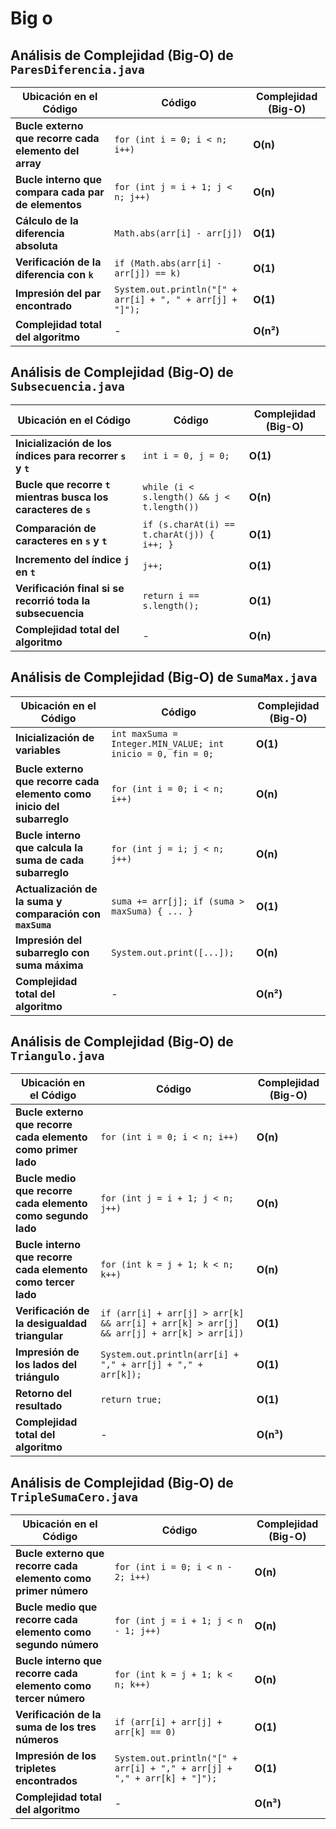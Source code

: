 # Big o

## **Análisis de Complejidad (Big-O) de `ParesDiferencia.java`**

| **Ubicación en el Código** | **Código** | **Complejidad (Big-O)** |
|----------------------------|------------|-------------------------|
| **Bucle externo que recorre cada elemento del array** | `for (int i = 0; i < n; i++)` | **O(n)** |
| **Bucle interno que compara cada par de elementos** | `for (int j = i + 1; j < n; j++)` | **O(n)** |
| **Cálculo de la diferencia absoluta** | `Math.abs(arr[i] - arr[j])` | **O(1)** |
| **Verificación de la diferencia con `k`** | `if (Math.abs(arr[i] - arr[j]) == k)` | **O(1)** |
| **Impresión del par encontrado** | `System.out.println("[" + arr[i] + ", " + arr[j] + "]");` | **O(1)** |
| **Complejidad total del algoritmo** | - | **O(n²)** |


## **Análisis de Complejidad (Big-O) de `Subsecuencia.java`**

| **Ubicación en el Código** | **Código** | **Complejidad (Big-O)** |
|----------------------------|------------|-------------------------|
| **Inicialización de los índices para recorrer `s` y `t`** | `int i = 0, j = 0;` | **O(1)** |
| **Bucle que recorre `t` mientras busca los caracteres de `s`** | `while (i < s.length() && j < t.length())` | **O(n)** |
| **Comparación de caracteres en `s` y `t`** | `if (s.charAt(i) == t.charAt(j)) { i++; }` | **O(1)** |
| **Incremento del índice `j` en `t`** | `j++;` | **O(1)** |
| **Verificación final si se recorrió toda la subsecuencia** | `return i == s.length();` | **O(1)** |
| **Complejidad total del algoritmo** | - | **O(n)** |


## **Análisis de Complejidad (Big-O) de `SumaMax.java`**

| **Ubicación en el Código** | **Código** | **Complejidad (Big-O)** |
|----------------------------|------------|-------------------------|
| **Inicialización de variables** | `int maxSuma = Integer.MIN_VALUE; int inicio = 0, fin = 0;` | **O(1)** |
| **Bucle externo que recorre cada elemento como inicio del subarreglo** | `for (int i = 0; i < n; i++)` | **O(n)** |
| **Bucle interno que calcula la suma de cada subarreglo** | `for (int j = i; j < n; j++)` | **O(n)** |
| **Actualización de la suma y comparación con `maxSuma`** | `suma += arr[j]; if (suma > maxSuma) { ... }` | **O(1)** |
| **Impresión del subarreglo con suma máxima** | `System.out.print([...]);` | **O(n)** |
| **Complejidad total del algoritmo** | - | **O(n²)** |

## **Análisis de Complejidad (Big-O) de `Triangulo.java`**

| **Ubicación en el Código** | **Código** | **Complejidad (Big-O)** |
|----------------------------|------------|-------------------------|
| **Bucle externo que recorre cada elemento como primer lado** | `for (int i = 0; i < n; i++)` | **O(n)** |
| **Bucle medio que recorre cada elemento como segundo lado** | `for (int j = i + 1; j < n; j++)` | **O(n)** |
| **Bucle interno que recorre cada elemento como tercer lado** | `for (int k = j + 1; k < n; k++)` | **O(n)** |
| **Verificación de la desigualdad triangular** | `if (arr[i] + arr[j] > arr[k] && arr[i] + arr[k] > arr[j] && arr[j] + arr[k] > arr[i])` | **O(1)** |
| **Impresión de los lados del triángulo** | `System.out.println(arr[i] + "," + arr[j] + "," + arr[k]);` | **O(1)** |
| **Retorno del resultado** | `return true;` | **O(1)** |
| **Complejidad total del algoritmo** | - | **O(n³)** |

## **Análisis de Complejidad (Big-O) de `TripleSumaCero.java`**

| **Ubicación en el Código** | **Código** | **Complejidad (Big-O)** |
|----------------------------|------------|-------------------------|
| **Bucle externo que recorre cada elemento como primer número** | `for (int i = 0; i < n - 2; i++)` | **O(n)** |
| **Bucle medio que recorre cada elemento como segundo número** | `for (int j = i + 1; j < n - 1; j++)` | **O(n)** |
| **Bucle interno que recorre cada elemento como tercer número** | `for (int k = j + 1; k < n; k++)` | **O(n)** |
| **Verificación de la suma de los tres números** | `if (arr[i] + arr[j] + arr[k] == 0)` | **O(1)** |
| **Impresión de los tripletes encontrados** | `System.out.println("[" + arr[i] + "," + arr[j] + "," + arr[k] + "]");` | **O(1)** |
| **Complejidad total del algoritmo** | - | **O(n³)** |
